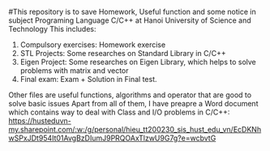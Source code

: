 #This repository is to save Homework, Useful function and some notice in subject Programing Language C/C++ at Hanoi University of Science and Technology
This includes:
1. Compulsory exercises: Homework exercise
2. STL Projects: Some researches on Standard Library in C/C++
3. Eigen Project: Some researches on Eigen Library, which helps to solve problems with matrix and vector
4. Final exam: Exam + Solution in Final test.

Other files are useful functions, algorithms and operator that are good to solve basic issues 
Apart from all of them, I have preapre a Word document which contains way to deal with Class and I/O problems in C/C++: 
https://husteduvn-my.sharepoint.com/:w:/g/personal/hieu_tt200230_sis_hust_edu_vn/EcDKNhwSPxJDt954It01AvgBzDIumJ9PRQOAxTlzwU9G7g?e=wcbvtG
